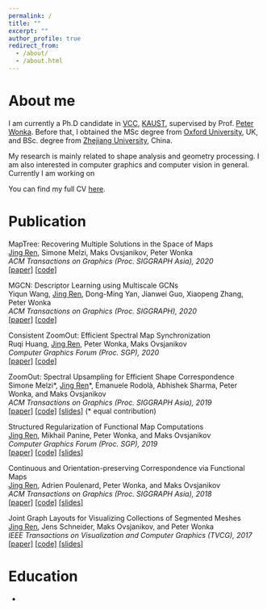 ```yaml
---
permalink: /
title: ""
excerpt: ""
author_profile: true
redirect_from: 
  - /about/
  - /about.html
---
```



# About me

I am currently a Ph.D candidate in [VCC](https://cemse.kaust.edu.sa/vcc), [KAUST](https://www.kaust.edu.sa/en), supervised by Prof. [Peter Wonka](http://peterwonka.net/). Before that, I obtained the MSc degree from [Oxford University](https://www.maths.ox.ac.uk/), UK, and BSc. degree from [Zhejiang University](https://www.zju.edu.cn/english/), China. 

My research is mainly related to shape analysis and geometry processing. I am also interested in computer graphics and computer vision in general. Currently I am working on 

You can find my full CV [here](http://llorz.github.io/files/cv.pdf).


# Publication

MapTree: Recovering Multiple Solutions in the Space of Maps\
<u>Jing Ren</u>, Simone Melzi, Maks Ovsjanikov, Peter Wonka\
*ACM Transactions on Graphics (Proc. SIGGRAPH Asia), 2020*\
[\[paper\]](https://arxiv.org/abs/2006.02532)
[\[code\]](https://github.com/llorz/SGA20_mapExplor)



MGCN: Descriptor Learning using Multiscale GCNs\
Yiqun Wang, <u>Jing Ren</u>, Dong-Ming Yan, Jianwei Guo, Xiaopeng Zhang, Peter Wonka\
*ACM Transactions on Graphics (Proc. SIGGRAPH), 2020*\
[\[paper\]](https://arxiv.org/abs/2001.10472)
[\[code\]](https://github.com/yiqun-wang/MGCN)


Consistent ZoomOut: Efficient Spectral Map Synchronization\
Ruqi Huang, <u>Jing Ren</u>, Peter Wonka, Maks Ovsjanikov\
*Computer Graphics Forum (Proc. SGP), 2020*\
[\[paper\]](https://onlinelibrary.wiley.com/doi/abs/10.1111/cgf.14084)
[\[code\]](https://github.com/ruqihuang/SGP2020_ConsistentZoomOut)
   
    

ZoomOut: Spectral Upsampling for Efficient Shape Correspondence\
Simone Melzi\*, <u>Jing Ren</u>\*, Emanuele Rodolà, Abhishek Sharma, Peter Wonka, and Maks Ovsjanikov\
*ACM Transactions on Graphics (Proc. SIGGRAPH Asia), 2019*\
[\[paper\]](https://www.dropbox.com/s/duhr5b426xb1q72/2019sga_zoomout.pdf?dl=0)
[\[code\]](https://github.com/llorz/SGA19_zoomOut)
[\[slides\]](https://www.dropbox.com/s/yvi1b6npk4kqlas/SGA19_zoomOut_slides.pdf?dl=0) (\* equal contribution)
    
    

Structured Regularization of Functional Map Computations\
<u>Jing Ren</u>, Mikhail Panine, Peter Wonka, and Maks Ovsjanikov\
*Computer Graphics Forum (Proc. SGP), 2019*\
[\[paper\]](https://www.dropbox.com/s/ctvor2e25eaaev6/2019SGP_Structured_Regularization_fMap.pdf?dl=0)
[\[code\]](https://github.com/llorz/SGP19_complex_resolvent_laplacian)
[\[slides\]](https://www.dropbox.com/s/ah8if4wywfr98su/SGP19_complex_resolvent_laplacian.pdf?dl=0)
    

    
Continuous and Orientation-preserving Correspondence via Functional Maps\
<u> Jing Ren</u>, Adrien Poulenard, Peter Wonka, and Maks Ovsjanikov\
*ACM Transactions on Graphics (Proc. SIGGRAPH Asia), 2018*\
[\[paper\]](https://www.dropbox.com/s/j0r4x5yul5s76rw/2018SGA_orientation_BCICP.pdf?dl=0)
[\[code\]](https://github.com/llorz/SGA18_orientation_BCICP_code)
[\[slides\]](https://www.dropbox.com/s/uc7501d81vxbip5/SGA18_orientation_slides.pdf?dl=0)
    
    
Joint Graph Layouts for Visualizing Collections of Segmented Meshes\
<u>Jing Ren</u>, Jens Schneider, Maks Ovsjanikov, and Peter Wonka\
*IEEE Transactions on Visualization and Computer Graphics (TVCG), 2017*\
[\[paper\]](https://ieeexplore.ieee.org/document/8031987/)
[\[code\]](https://github.com/llorz/TVCG17_JointMap_code)
[\[slides\]](https://www.dropbox.com/s/l73hp1ty1o4nofz/SGP19_TVCG17_jointLayout.pdf?dl=0)
    
# Education
- 